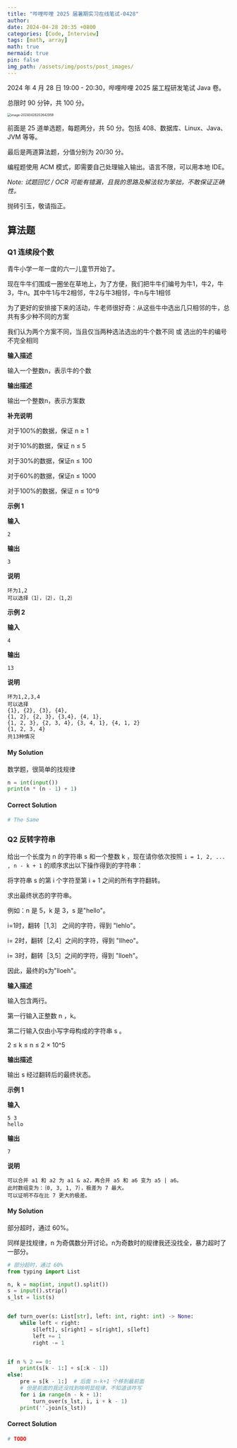```yaml
---
title: "哔哩哔哩 2025 届暑期实习在线笔试-0428"
author: 
date: 2024-04-28 20:35 +0800
categories: [Code, Interview]
tags: [math, array]
math: true
mermaid: true
pin: false
img_path: /assets/img/posts/post_images/
---
```




2024 年 4 月 28 日 19:00 - 20:30，哔哩哔哩 2025 届工程研发笔试 Java 卷。

总限时 90 分钟，共 100 分。

<img src="image-20240428202642958.png" alt="image-20240428202642958" style="zoom:50%;" />

前面是 25 道单选题，每题两分，共 50 分。包括 408、数据库、Linux、Java、JVM 等等。



最后是两道算法题，分值分别为 20/30 分。



编程题使用 ACM 模式，即需要自己处理输入输出。语言不限，可以用本地 IDE。



*Note: 试题回忆 / OCR 可能有错漏，且我的思路及解法较为笨拙，不敢保证正确性。*



抛砖引玉，敬请指正。

## 算法题

### Q1 连续段个数

青牛小学一年一度的六一儿童节开始了。

现在牛牛们围成一圈坐在草地上，为了方便，我们把牛牛们编号为牛1，牛2，牛3，牛n。其中牛1与牛2相邻，牛2与牛3相邻，牛n与牛1相邻

为了更好的安排接下来的活动，牛老师很好奇：从这些牛中选出几只相邻的牛，总共有多少种不同的方案

我们认为两个方案不同，当且仅当两种选法选出的牛个数不同 或 选出的牛的编号不完全相同

**输入描述**

输入一个整数n，表示牛的个数

**输出描述**

输出一个整数n，表示方案数

**补充说明**

对于100%的数据，保证 n ≥ 1

对于10%的数据，保证 n ≤ 5

对于30%的数据，保证n ≤ 100

对于60%的数据，保证n ≤ 1000

对于100%的数据，保证 n ≤ 10^9

**示例 1**

**输入**

```
2
```

**输出**

```
3
```

**说明**

```
环为1,2
可以选择（1｝，｛2｝，｛1,2｝
```

**示例 2**

**输入**

```
4
```

**输出**

```
13
```

**说明**

```
环为1,2,3,4
可以选择
{1}, {2}, {3}, {4},
{1, 2}, {2, 3}, {3,4}, {4, 1},
{1, 2, 3}, {2, 3, 4}, {3, 4, 1}, {4, 1, 2}
{1, 2, 3, 4}
共13种情况
```



#### My Solution

数学题，很简单的找规律

```python
n = int(input())
print(n * (n - 1) + 1)
```

#### Correct Solution

```python
# The Same
```



### Q2 反转字符串

给出一个长度为 n 的字符串 s 和一个整数 k ，现在请你依次按照 `i = 1, 2, ... , n - k + 1` 的顺序求出以下操作得到的字符串：

将字符串 s 的第 i 个字符至第 i + 1 之间的所有字符翻转。

求出最终状态的字符串。

例如：n 是 5，k 是 3，s 是"hello"。

i=1时，翻转［1,3］ 之间的字符，得到 "lehlo"。

i= 2时，翻转［2,4］之间的字符，得到 "lIheo"。

i= 3时，翻转［3,5］之间的字符，得到 "lloeh"。

因此，最终的s为"lloeh"。

**输入描述**

输入包含两行。

第一行输入正整数 n ，k。

第二行输入仅由小写字母构成的字符串 s 。

2 ≤ k ≤ n ≤ 2 × 10^5

**输出描述**

输出 s 经过翻转后的最终状态。

**示例 1**

**输入**

```
5 3
hello
```

**输出**

```
7
```

**说明**

```
可以合并 a1 和 a2 为 a1 & a2，再合并 a5 和 a6 变为 a5 | a6。
此时数组变为：｛0, 3, 1, 7｝，极差为 7 最大。
可以证明不存在比 7 更大的极差。
```

#### My Solution

部分超时，通过 60%。

同样是找规律，n 为奇偶数分开讨论。n为奇数时的规律我还没找全，暴力超时了一部分。

```python
# 部分超时，通过 60%
from typing import List

n, k = map(int, input().split())
s = input().strip()
s_lst = list(s)


def turn_over(s: List[str], left: int, right: int) -> None:
    while left < right:
        s[left], s[right] = s[right], s[left]
        left += 1
        right -= 1


if n % 2 == 0:
    print(s[k - 1:] + s[:k - 1])
else:
    pre = s[k - 1:]  # 后面 n-k+1 个移到最前面
    # 但是前面的我还没找到啥明显规律，不知道该咋写
    for i in range(n - k + 1):
        turn_over(s_lst, i, i + k - 1)
    print(''.join(s_lst))
```

#### Correct Solution

```python
# TODO
```


